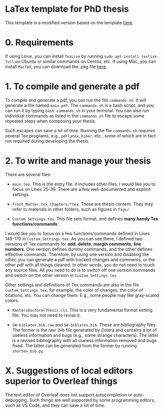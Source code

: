 LaTex template for PhD thesis
=====

This template is a modified version based on the template [here](https://services.anu.edu.au/training/publishing-with-latex).

# 0. Requirements


If using Linux, you can install `TexLive` by running `sudo apt install texlive-full` on Ubuntu or similar commands on Centos, etc. If using Mac, you can install `MacTeX`, you can download the .pkg file [here](https://tug.org/mactex/index.html).


# 1. To compile and generate a pdf

To compile and generate a pdf, you can run the file `commands.sh`. It will generate a file named `main.pdf`. The `commands.sh` is a bash script, and you can run it by typing `bash commands.sh` in your terminal. You can also run individual commands as listed in the `commands.sh` file to escape some repeated steps when composing your thesis. 

Such escapes can save a lot of time. Running the file `commands.sh` requires several Tex programs, e.g., `pdflatex`, `biber`, etc., some of which are in fact not required during developing the thesis.

# 2. To write and manage your thesis

There are several files:

- `main.tex`. This is the entry file. it includes other files. I would like you to focus on Lines 25-39. There are a few well-documented and explicit settings.

- `Front_Matter.tex`, `Chapters/*tex`. These are thesis content. They may refer to materials in other folders, such as figures in `figs/`.

- `Custom_Settings.tex`. This file sets format, and defines **many handy Tex functions/commands**.

I would like you to focus on a few functions/commands defined in Lines 149-170 in `Custom_Settings.tex`. As you can see there, I defined two versions of Tex commands for **add**, **delete**, **margin comments**, **line numbers**. One version defines dummy commands, and the other defines effective commands. Therefore, by using one version and disabling the other, you can generate a pdf with tracked changes and comments, or the other pdf with all things cleaned. In other words, you do not need to touch any source files. All you need to do is to switch off one version commands and switch on the other version in `Custom_Settings.tex`. 

Other settings and definitions of Tex commands are also in the file `Custom_Settings.tex`, for example, the color of changes, the color of citations, etc. You can change them. E.g., some people may like gray-scaled colors.

- `MastersDoctoralThesis.cls`. This is a very fundamental format setting file. You may not need to revise it. 
 
- `SW-biblatex.bib.raw` and `SW-biblatex.bib`. These are bibliography files. The former is the raw .bib file generated by Zotera and contains a lot of useless information and bugs (e.g., some strange characters). The latter is a revised bibliography with all useless information removed and bugs fixed. The latter can be generated from the former by running `shorten_bib.py`.

# X. Suggestions of local editors superior to Overleaf things

The text editor of Overleaf does not support autocompletion or auto-debugging. Such things are well supported by some programming editors, such as VS Code, and they can save a lot of time.
